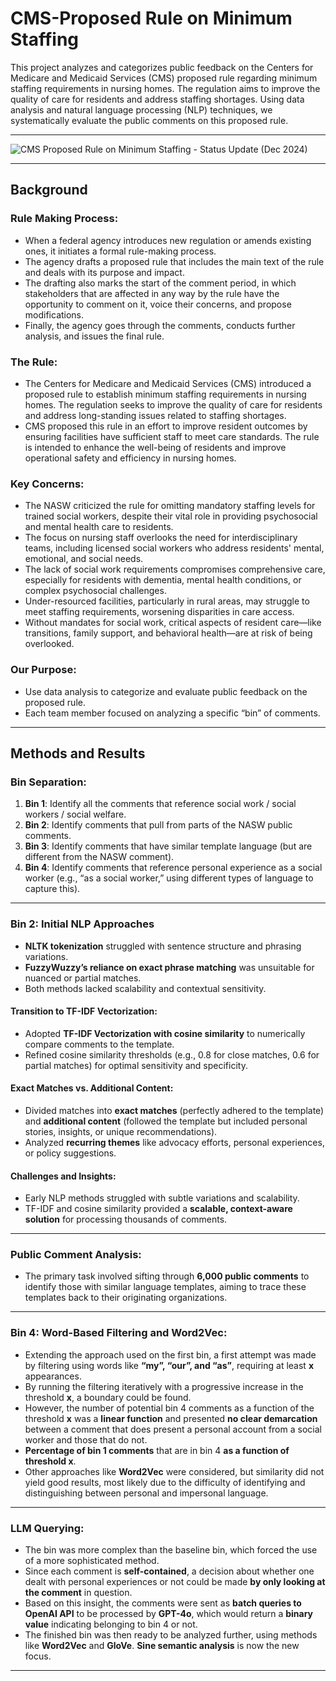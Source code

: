 # CMS-Proposed Rule on Minimum Staffing

This project analyzes and categorizes public feedback on the Centers for Medicare and Medicaid Services (CMS) proposed rule regarding minimum staffing requirements in nursing homes. The regulation aims to improve the quality of care for residents and address staffing shortages. Using data analysis and natural language processing (NLP) techniques, we systematically evaluate the public comments on this proposed rule.


---

![CMS Proposed Rule on Minimum Staffing - Status Update (Dec 2024)](poster-dec2024.png)

---

## Background

### Rule Making Process:
- When a federal agency introduces new regulation or amends existing ones, it initiates a formal rule-making process.
- The agency drafts a proposed rule that includes the main text of the rule and deals with its purpose and impact.
- The drafting also marks the start of the comment period, in which stakeholders that are affected in any way by the rule have the opportunity to comment on it, voice their concerns, and propose modifications.
- Finally, the agency goes through the comments, conducts further analysis, and issues the final rule.

### The Rule:
- The Centers for Medicare and Medicaid Services (CMS) introduced a proposed rule to establish minimum staffing requirements in nursing homes. The regulation seeks to improve the quality of care for residents and address long-standing issues related to staffing shortages.
- CMS proposed this rule in an effort to improve resident outcomes by ensuring facilities have sufficient staff to meet care standards. The rule is intended to enhance the well-being of residents and improve operational safety and efficiency in nursing homes.

### Key Concerns:
- The NASW criticized the rule for omitting mandatory staffing levels for trained social workers, despite their vital role in providing psychosocial and mental health care to residents.
- The focus on nursing staff overlooks the need for interdisciplinary teams, including licensed social workers who address residents' mental, emotional, and social needs.
- The lack of social work requirements compromises comprehensive care, especially for residents with dementia, mental health conditions, or complex psychosocial challenges.
- Under-resourced facilities, particularly in rural areas, may struggle to meet staffing requirements, worsening disparities in care access.
- Without mandates for social work, critical aspects of resident care—like transitions, family support, and behavioral health—are at risk of being overlooked.

### Our Purpose:
- Use data analysis to categorize and evaluate public feedback on the proposed rule.
- Each team member focused on analyzing a specific “bin” of comments.

---

## Methods and Results

### Bin Separation:
1. **Bin 1**: Identify all the comments that reference social work / social workers / social welfare.
2. **Bin 2**: Identify comments that pull from parts of the NASW public comments.
3. **Bin 3**: Identify comments that have similar template language (but are different from the NASW comment).
4. **Bin 4**: Identify comments that reference personal experience as a social worker (e.g., “as a social worker,” using different types of language to capture this).

---

### Bin 2: Initial NLP Approaches
- **NLTK tokenization** struggled with sentence structure and phrasing variations.
- **FuzzyWuzzy’s reliance on exact phrase matching** was unsuitable for nuanced or partial matches.
- Both methods lacked scalability and contextual sensitivity.

#### Transition to TF-IDF Vectorization:
- Adopted **TF-IDF Vectorization with cosine similarity** to numerically compare comments to the template.
- Refined cosine similarity thresholds (e.g., 0.8 for close matches, 0.6 for partial matches) for optimal sensitivity and specificity.

#### Exact Matches vs. Additional Content:
- Divided matches into **exact matches** (perfectly adhered to the template) and **additional content** (followed the template but included personal stories, insights, or unique recommendations).
- Analyzed **recurring themes** like advocacy efforts, personal experiences, or policy suggestions.

#### Challenges and Insights:
- Early NLP methods struggled with subtle variations and scalability.
- TF-IDF and cosine similarity provided a **scalable, context-aware solution** for processing thousands of comments.

---

### Public Comment Analysis:
- The primary task involved sifting through **6,000 public comments** to identify those with similar language templates, aiming to trace these templates back to their originating organizations.

---

### Bin 4: Word-Based Filtering and Word2Vec:
- Extending the approach used on the first bin, a first attempt was made by filtering using words like **“my”, “our”, and “as”**, requiring at least **x** appearances.
- By running the filtering iteratively with a progressive increase in the threshold **x**, a boundary could be found.
- However, the number of potential bin 4 comments as a function of the threshold **x** was a **linear function** and presented **no clear demarcation** between a comment that does present a personal account from a social worker and those that do not.
- **Percentage of bin 1 comments** that are in bin 4 **as a function of threshold x**.
- Other approaches like **Word2Vec** were considered, but similarity did not yield good results, most likely due to the difficulty of identifying and distinguishing between personal and impersonal language.

---

### LLM Querying:
- The bin was more complex than the baseline bin, which forced the use of a more sophisticated method.
- Since each comment is **self-contained**, a decision about whether one dealt with personal experiences or not could be made **by only looking at the comment** in question.
- Based on this insight, the comments were sent as **batch queries to OpenAI API** to be processed by **GPT-4o**, which would return a **binary value** indicating belonging to bin 4 or not.
- The finished bin was then ready to be analyzed further, using methods like **Word2Vec** and **GloVe**. **Sine semantic analysis** is now the new focus.

---




